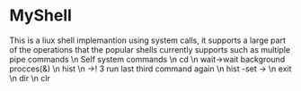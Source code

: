# MyShell
This is a  liux shell implemantion using system calls, it supports a large part of the operations that the popular shells currently supports such as multiple pipe commands  \n
Self system commands \n
cd \n
wait->wait background procces(&) \n
hist \n
  ->! 3 run last third command again \n
  hist -set <Number> ->     \n
exit     \n
dir      \n
clr
